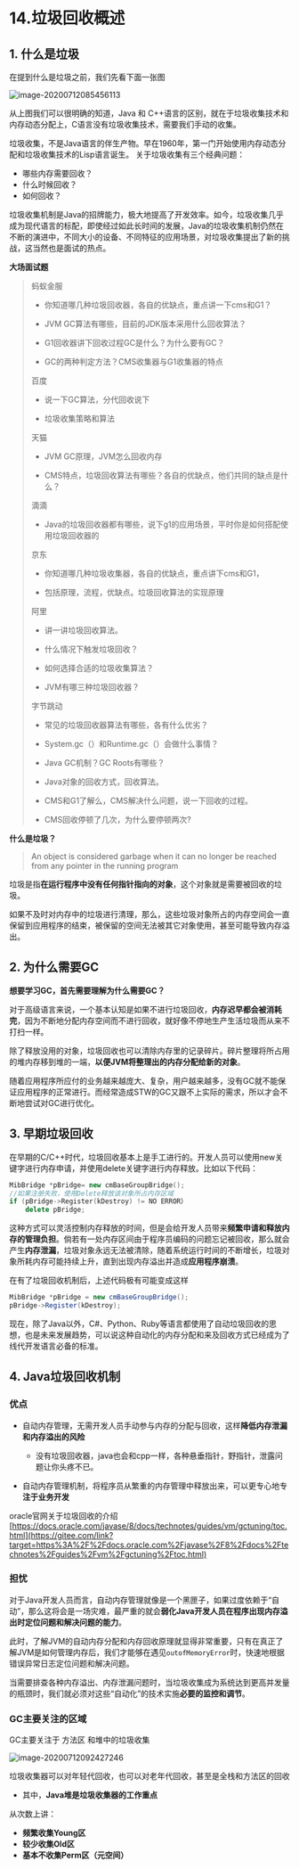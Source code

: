 # 14.垃圾回收概述

##  1. 什么是垃圾

在提到什么是垃圾之前，我们先看下面一张图

![image-20200712085456113](https://raw.githubusercontent.com/flickever/NotePictures/master/JVM01%EF%BC%9A%E5%86%85%E5%AD%98%E4%B8%8E%E5%9E%83%E5%9C%BE%E5%9B%9E%E6%94%B6%E7%AF%87/image-20200712085456113.png)

从上图我们可以很明确的知道，Java 和 C++语言的区别，就在于垃圾收集技术和内存动态分配上，C语言没有垃圾收集技术，需要我们手动的收集。

垃圾收集，不是Java语言的伴生产物。早在1960年，第一门开始使用内存动态分配和垃圾收集技术的Lisp语言诞生。 关于垃圾收集有三个经典问题：

- 哪些内存需要回收？
- 什么时候回收？
- 如何回收？

垃圾收集机制是Java的招牌能力，极大地提高了开发效率。如今，垃圾收集几乎成为现代语言的标配，即使经过如此长时间的发展，Java的垃圾收集机制仍然在不断的演进中，不同大小的设备、不同特征的应用场景，对垃圾收集提出了新的挑战，这当然也是面试的热点。



**大场面试题**

>蚂蚁金服
>
> 
>
>-  你知道哪几种垃圾回收器，各自的优缺点，重点讲一下cms和G1？ 
>
>-  JVM GC算法有哪些，目前的JDK版本采用什么回收算法？ 
>
>-  G1回收器讲下回收过程GC是什么？为什么要有GC？ 
>
>-  GC的两种判定方法？CMS收集器与G1收集器的特点 
>
> 
>
>百度
>
> 
>
>-  说一下GC算法，分代回收说下 
>
>-  垃圾收集策略和算法 
>
> 
>
>天猫
>
> 
>
>-  JVM GC原理，JVM怎么回收内存 
>
>-  CMS特点，垃圾回收算法有哪些？各自的优缺点，他们共同的缺点是什么？ 
>
> 
>
>滴滴
>
> 
>
>- Java的垃圾回收器都有哪些，说下g1的应用场景，平时你是如何搭配使用垃圾回收器的
>
> 
>
>京东
>
> 
>
>-  你知道哪几种垃圾收集器，各自的优缺点，重点讲下cms和G1， 
>
>-  包括原理，流程，优缺点。垃圾回收算法的实现原理 
>
> 
>
>阿里
>
> 
>
>-  讲一讲垃圾回收算法。 
>
>-  什么情况下触发垃圾回收？ 
>
>-  如何选择合适的垃圾收集算法？ 
>
>-  JVM有哪三种垃圾回收器？ 
>
> 
>
>字节跳动
>
> 
>
>- 常见的垃圾回收器算法有哪些，各有什么优劣？
>
>- System.gc（）和Runtime.gc（）会做什么事情？
>
>- Java GC机制？GC Roots有哪些？
>
>- Java对象的回收方式，回收算法。
>
>- CMS和G1了解么，CMS解决什么问题，说一下回收的过程。
>
>- CMS回收停顿了几次，为什么要停顿两次?



**什么是垃圾？**

> An object is considered garbage when it can no longer be reached from any pointer in the running program

垃圾是指**在运行程序中没有任何指针指向的对象**，这个对象就是需要被回收的垃圾。

如果不及时对内存中的垃圾进行清理，那么，这些垃圾对象所占的内存空间会一直保留到应用程序的结束，被保留的空间无法被其它对象使用，甚至可能导致内存溢出。



## 2. 为什么需要GC



**想要学习GC，首先需要理解为什么需要GC？**

对于高级语言来说，一个基本认知是如果不进行垃圾回收，**内存迟早都会被消耗完**，因为不断地分配内存空间而不进行回收，就好像不停地生产生活垃圾而从来不打扫一样。

除了释放没用的对象，垃圾回收也可以清除内存里的记录碎片。碎片整理将所占用的堆内存移到堆的一端，**以便JVM将整理出的内存分配给新的对象**。

随着应用程序所应付的业务越来越庞大、复杂，用户越来越多，没有GC就不能保证应用程序的正常进行。而经常造成STW的GC又跟不上实际的需求，所以才会不断地尝试对GC进行优化。



## 3. 早期垃圾回收

在早期的C/C++时代，垃圾回收基本上是手工进行的。开发人员可以使用new关键字进行内存申请，并使用delete关键字进行内存释放。比如以下代码：

```c++
MibBridge *pBridge= new cmBaseGroupBridge();
//如果注册失败，使用Delete释放该对象所占内存区域
if (pBridge->Register(kDestroy) != NO ERROR）
	delete pBridge;
```

这种方式可以灵活控制内存释放的时间，但是会给开发人员带来**频繁申请和释放内存的管理负担**。倘若有一处内存区间由于程序员编码的问题忘记被回收，那么就会产生**内存泄漏**，垃圾对象永远无法被清除，随着系统运行时间的不断增长，垃圾对象所耗内存可能持续上升，直到出现内存溢出并造成**应用程序崩溃**。

在有了垃圾回收机制后，上述代码极有可能变成这样

```java
MibBridge *pBridge = new cmBaseGroupBridge(); 
pBridge->Register(kDestroy);
```

现在，除了Java以外，C#、Python、Ruby等语言都使用了自动垃圾回收的思想，也是未来发展趋势，可以说这种自动化的内存分配和来及回收方式已经成为了线代开发语言必备的标准。



##  4. Java垃圾回收机制

### 优点

- 自动内存管理，无需开发人员手动参与内存的分配与回收，这样**降低内存泄漏和内存溢出的风险**
  - 没有垃圾回收器，java也会和cpp一样，各种悬垂指针，野指针，泄露问题让你头疼不已。

- 自动内存管理机制，将程序员从繁重的内存管理中释放出来，可以更专心地专**注于业务开发**

oracle官网关于垃圾回收的介绍 [https://docs.oracle.com/javase/8/docs/technotes/guides/vm/gctuning/toc.html](https://gitee.com/link?target=https%3A%2F%2Fdocs.oracle.com%2Fjavase%2F8%2Fdocs%2Ftechnotes%2Fguides%2Fvm%2Fgctuning%2Ftoc.html)



### 担忧

对于Java开发人员而言，自动内存管理就像是一个黑匣子，如果过度依赖于“自动”，那么这将会是一场灾难，最严重的就会**弱化Java开发人员在程序出现内存溢出时定位问题和解决问题的能力**。

此时，了解JVM的自动内存分配和内存回收原理就显得非常重要，只有在真正了解JVM是如何管理内存后，我们才能够在遇见`outofMemoryError`时，快速地根据错误异常日志定位问题和解决问题。

当需要排查各种内存溢出、内存泄漏问题时，当垃圾收集成为系统达到更高并发量的瓶颈时，我们就必须对这些“自动化”的技术实施**必要的监控和调节**。



### GC主要关注的区域

GC主要关注于 方法区 和堆中的垃圾收集

![image-20200712092427246](https://raw.githubusercontent.com/flickever/NotePictures/master/JVM01%EF%BC%9A%E5%86%85%E5%AD%98%E4%B8%8E%E5%9E%83%E5%9C%BE%E5%9B%9E%E6%94%B6%E7%AF%87/image-20200712092427246.png)

垃圾收集器可以对年轻代回收，也可以对老年代回收，甚至是全栈和方法区的回收

- 其中，**Java堆是垃圾收集器的工作重点**

从次数上讲：

- **频繁收集Young区**
- **较少收集Old区**
- **基本不收集Perm区（元空间）**